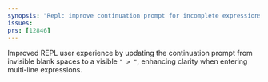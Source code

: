 ```yaml
---
synopsis: "Repl: improve continuation prompt for incomplete expressions"
issues:
prs: [12846]
---
```


Improved REPL user experience by updating the continuation prompt from invisible blank spaces to a visible `" > "`, enhancing clarity when entering multi-line expressions.
